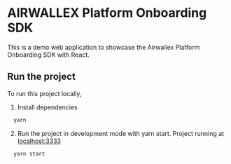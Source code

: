 # AIRWALLEX Platform Onboarding SDK

This is a demo web application to showcase the Airwallex Platform Onboarding SDK with React.

## Run the project

To run this project locally,

1. Install dependencies
```bash
  yarn
```

2. Run the project in development mode with yarn start. Project running at [localhost:3333](localhost:3333)
```bash
  yarn start
```
